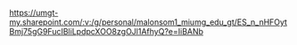 https://umgt-my.sharepoint.com/:v:/g/personal/malonsom1_miumg_edu_gt/ES_n_nHFOytBmj75gG9FucIBliLpdpcXOO8zgOJl1AfhyQ?e=IiBANb
